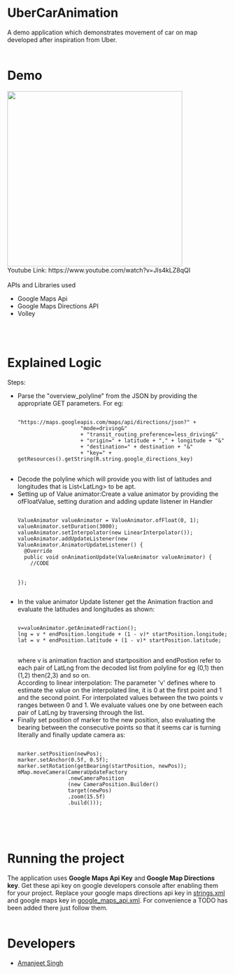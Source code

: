 # UberCarAnimation
A demo application which demonstrates movement of car on map developed after inspiration from Uber.
<br><br>
# Demo
<img src="https://user-images.githubusercontent.com/12881364/28501711-4163c2ea-6fff-11e7-8fa2-8cb63f072d89.gif" height=400/>
<br>
Youtube Link: https://www.youtube.com/watch?v=JIs4kLZ8qQI
<br><br>
APIs and Libraries used
<UL>
<LI>Google Maps Api</LI>
<LI>Google Maps Directions API</LI>
<LI>Volley</LI>
</UL>

<br><br>
# Explained Logic
Steps:
<UL>
<LI>Parse the "overview_polyline" from the JSON by providing the appropriate GET parameters. For eg:
<pre>
<code>
"https://maps.googleapis.com/maps/api/directions/json?" +
                    "mode=driving&"
                    + "transit_routing_preference=less_driving&"
                    + "origin=" + latitude + "," + longitude + "&"
                    + "destination=" + destination + "&"
                    + "key=" + getResources().getString(R.string.google_directions_key)
</code>
</pre>
</LI>
<LI>Decode the polyline which will provide you with list of latitudes and longitudes that is List&ltLatLng&gt to be apt.</LI>
<LI>Setting up of Value animator:Create a value animator by providing the ofFloatValue, setting duration and adding update listener in Handler
<pre>
<code>
ValueAnimator valueAnimator = ValueAnimator.ofFloat(0, 1);
valueAnimator.setDuration(3000);
valueAnimator.setInterpolator(new LinearInterpolator());
valueAnimator.addUpdateListener(new ValueAnimator.AnimatorUpdateListener() {
  @Override
  public void onAnimationUpdate(ValueAnimator valueAnimator) {
    //CODE
    
});
</code>
</pre>
</LI>
<LI>In the value animator Update listener get the Animation fraction and evaluate the latitudes and longitudes as shown:
<pre>
<code>
v=valueAnimator.getAnimatedFraction();
lng = v * endPosition.longitude + (1 - v)* startPosition.longitude;
lat = v * endPosition.latitude + (1 - v)* startPosition.latitude;
</code>
</pre>
where v is animation fraction
and startposition and endPostion refer to each pair of LatLng from the decoded list from polyline for eg (0,1) then (1,2) then(2,3)
and so on.<br>
According to linear interpolation:
The parameter 'v' defines where to estimate the value on the interpolated line, it is 0 at the first point and 1 and the second point. 
For interpolated values between the two points v ranges between 0 and 1.
We evaluate values one by one between each pair of LatLng by traversing through the list.
</LI>
<LI>
Finally  set position of marker to the new position, also evaluating the bearing between the consecutive points so that it seems car is turning literally
and finally update camera as:
<pre>
<code>
marker.setPosition(newPos);
marker.setAnchor(0.5f, 0.5f);
marker.setRotation(getBearing(startPosition, newPos));
mMap.moveCamera(CameraUpdateFactory
                .newCameraPosition
                (new CameraPosition.Builder()
                target(newPos)
                .zoom(15.5f)
                .build()));
</code>
</pre>
</LI>
</UL>


<br><br>
# Running the project
The application uses <b>Google Maps Api Key</b> and <b>Google Map Directions key</b>. Get these api key on google developers console after enabling them for your project. Replace your google maps directions api key in <a href="https://github.com/amanjeetsingh150/UberCarAnimation/blob/master/app/src/main/res/values/strings.xml">strings.xml</a> and google maps key in <a href="https://github.com/amanjeetsingh150/UberCarAnimation/blob/master/app/src/debug/res/values/google_maps_api.xml">google_maps_api.xml</a>. For convenience a TODO has been added there just follow them.
<br><br>
# Developers
<UL>
<LI><a href="https://github.com/amanjeetsingh150">Amanjeet Singh</a>
</UL>
